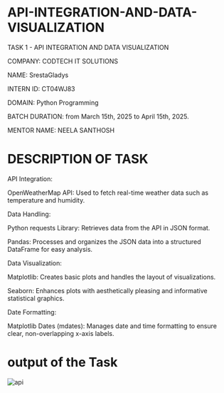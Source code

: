 # API-INTEGRATION-AND-DATA-VISUALIZATION
TASK 1 - API INTEGRATION AND DATA VISUALIZATION

COMPANY: CODTECH IT SOLUTIONS

NAME: SrestaGladys

INTERN ID: CT04WJ83

DOMAIN: Python Programming

BATCH DURATION: from March 15th, 2025 to April 15th, 2025.


MENTOR NAME: NEELA SANTHOSH

# DESCRIPTION OF TASK
API Integration:

OpenWeatherMap API: Used to fetch real-time weather data such as temperature and humidity.

Data Handling:

Python requests Library: Retrieves data from the API in JSON format.

Pandas: Processes and organizes the JSON data into a structured DataFrame for easy analysis.

Data Visualization:

Matplotlib: Creates basic plots and handles the layout of visualizations.

Seaborn: Enhances plots with aesthetically pleasing and informative statistical graphics.

Date Formatting:

Matplotlib Dates (mdates): Manages date and time formatting to ensure clear, non-overlapping x-axis labels.
# output of the Task
![api](https://github.com/user-attachments/assets/f8aabb88-532d-4217-a3e7-3bbbf455cdb7)




